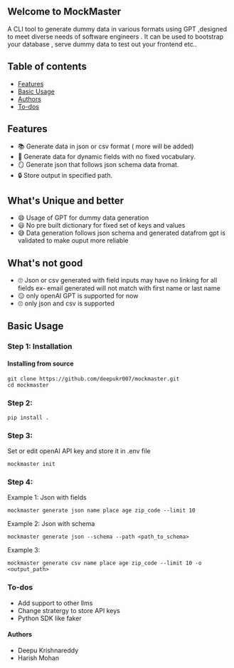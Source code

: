 ## Welcome to MockMaster

A CLI tool to generate dummy data in various formats using GPT ,designed to meet diverse needs of software engineers .
It can be used to bootstrap your database , serve dummy data to test out your frontend etc..

## Table of contents
- [Features](#features)
- [Basic Usage](#basic-usage)
- [Authors](#authors)
- [To-dos](#to-dos)

## Features
- :books:	Generate data in json or csv format ( more will be added)
- :toolbox:	 Generate data for dynamic fields with no fixed vocabulary.
- :mirror:	Generate json that follows json schema data fromat.
- :lock:	Store output in specified path.

## What's Unique and better
- :smile:	 Usage of GPT for dummy data generation
- :smiley: No pre built dictionary for fixed set of keys and values
- :sweat_smile: Data generation follows json schema and generated datafrom gpt is validated to make ouput more reliable

## What's not good
- :roll_eyes: Json or csv generated with field inputs may have no linking for all fields ex- email generated will not match with first name or last name
- :expressionless: only openAI GPT is supported for now
- :roll_eyes: only json and csv is supported 

## Basic Usage

### Step 1: Installation

#### Installing from source

```
git clone https://github.com/deepukr007/mockmaster.git
cd mockmaster
```

### Step 2:
```
pip install .
```

### Step 3:
Set or edit openAI API key and store it in .env file 
```
mockmaster init
```

### Step 4:

Example 1: Json with fields
```
mockmaster generate json name place age zip_code --limit 10
```

Example 2: Json with schema
```
mockmaster generate json --schema --path <path_to_schema>
```

Example 3:
```
mockmaster generate csv name place age zip_code --limit 10 -o <output_path>
```

### To-dos
- Add support to other llms
- Change stratergy to store API keys
- Python SDK like faker

#### Authors
-  Deepu Krishnareddy
-  Harish Mohan








